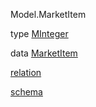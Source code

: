 Model.MarketItem

type [MInteger](Model-MarketItem.html#t:MInteger)

data [MarketItem](Model-MarketItem.html#t:MarketItem)

[relation](Model-MarketItem.html#v:relation)

[schema](Model-MarketItem.html#v:schema)
